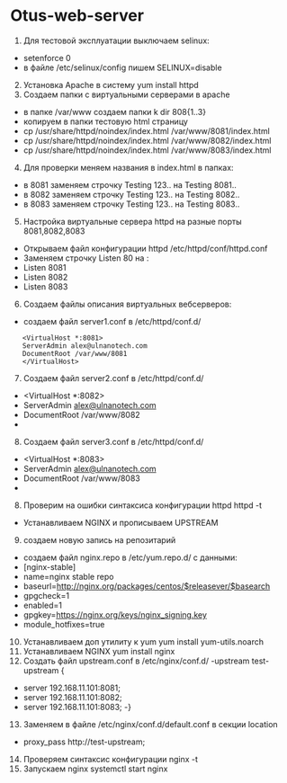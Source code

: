 # Otus-web-server
1. Для тестовой эксплуатации выключаем selinux:
- setenforce 0
- в файле /etc/selinux/config пишем SELINUX=disable 
2. Установка Apache в систему   yum install httpd
3. Создаем папки с виртуальными серверами в apache   
- в папке /var/www создаем папки k dir 808{1..3}
- копируем в папки тестовую html страницу
- cp /usr/share/httpd/noindex/index.html /var/www/8081/index.html
- cp /usr/share/httpd/noindex/index.html /var/www/8082/index.html
- cp /usr/share/httpd/noindex/index.html /var/www/8083/index.html
4. Для проверки меняем названия в index.html в папках:
- в 8081 заменяем строчку Testing 123.. на Testing 8081..
- в 8082 заменяем строчку Testing 123.. на Testing 8082..
- в 8083 заменяем строчку Testing 123.. на Testing 8083..
5. Настройка виртуальные сервера httpd на разные порты 8081,8082,8083
- Открываем файл конфигурации httpd /etc/httpd/conf/httpd.conf
- Заменяем строчку Listen 80 на :
- Listen 8081
- Listen 8082
- Listen 8083
6. Создаем файлы описания виртуальных вебсерверов:
-  создаем файл server1.conf в /etc/httpd/conf.d/
```
   <VirtualHost *:8081>
   ServerAdmin alex@ulnanotech.com
   DocumentRoot /var/www/8081
   </VirtualHost>
```
7. Cоздаем файл server2.conf в /etc/httpd/conf.d/
-  <VirtualHost *:8082>
-  ServerAdmin alex@ulnanotech.com
-  DocumentRoot /var/www/8082
-  </VirtualHost>
8. Cоздаем файл server3.conf в /etc/httpd/conf.d/
-  <VirtualHost *:8083>
-  ServerAdmin alex@ulnanotech.com
-  DocumentRoot /var/www/8083
-  </VirtualHost>
8. Проверим на ошибки синтаксиса конфигурации httpd    httpd -t
- Устанавливаем NGINX и прописываем UPSTREAM
9. создаем новую запись на репозитарий
- создаем файл nginx.repo в /etc/yum.repo.d/ c данными:
- [nginx-stable]
- name=nginx stable repo
- baseurl=http://nginx.org/packages/centos/$releasever/$basearch
- gpgcheck=1
- enabled=1
- gpgkey=https://nginx.org/keys/nginx_signing.key
- module_hotfixes=true
10. Устанавливаем доп утилиту к yum   yum install yum-utils.noarch
11. Устанавливаем NGINX    yum install nginx
12. Создать файл upstream.conf в /etc/nginx/conf.d/
-upstream test-upstream {
-    server 192.168.11.101:8081;
-    server 192.168.11.101:8082;
-    server 192.168.11.101:8083;
-}
13. Заменяем в файле /etc/nginx/conf.d/default.conf в секции location
- proxy_pass http://test-upstream;
14. Проверяем синтаксис конфигурации nginx -t
15. Запускаем nginx     systemctl start nginx
